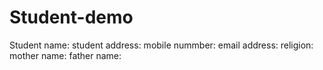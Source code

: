 # Student-demo
Student name:
student address:
mobile nummber:
email address:
religion:
mother name:
father name:
